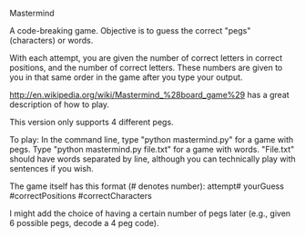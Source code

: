 Mastermind

A code-breaking game. Objective is to guess the correct "pegs" (characters) or words. 

With each attempt, you are given the number of correct letters in correct positions, and the number of correct letters. These numbers are given to you in that same order in the game after you type your output.

http://en.wikipedia.org/wiki/Mastermind_%28board_game%29 has a great description of how to play.

This version only supports 4 different pegs.

To play:
In the command line, type "python mastermind.py" for a game with pegs. Type "python mastermind.py file.txt" for a game with words. "File.txt" should have words separated by line, although you can technically play with sentences if you wish.

The game itself has this format (# denotes number):
attempt# yourGuess #correctPositions #correctCharacters

I might add the choice of having a certain number of pegs later (e.g., given 6 possible pegs, decode a 4 peg code).
